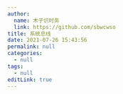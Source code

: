 ```yaml
---
author: 
  name: 木子识时务
  link: https://github.com/sbwcwso
title: 系统总线
date: 2021-07-26 15:43:56
permalink: null
categories: 
  - null
tags: 
  - null
editLink: true
---
```

